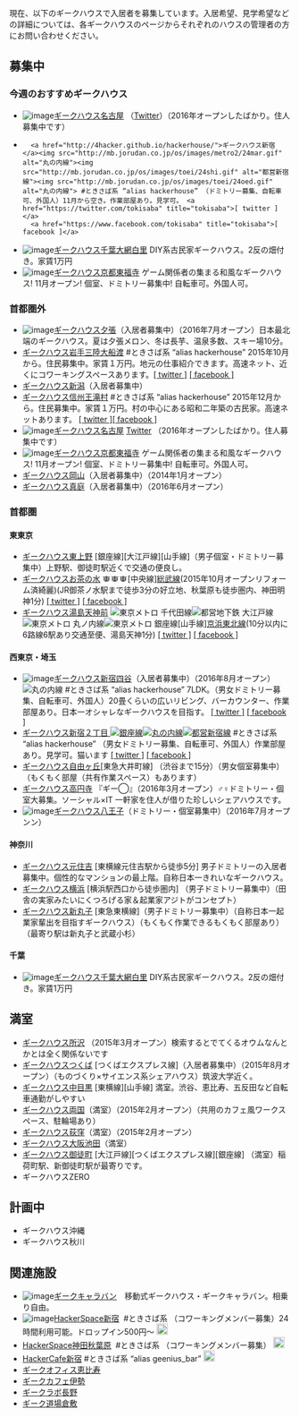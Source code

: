現在、以下のギークハウスで入居者を募集しています。入居希望、見学希望などの詳細については、各ギークハウスのページからそれぞれのハウスの管理者の方にお問い合わせください。

## 募集中

### 今週のおすすめギークハウス

- <img src="http://sozai.akuseru-design.com/img_new/new018/new018_01.png" alt="image"><a href="https://www.facebook.com/geek.nagoya/">ギークハウス名古屋</a> （<a href="https://twitter.com/setoshi66/status/768373615536447488">Twitter</a>）（2016年オープンしたばかり。住人募集中です）</li>
- 		<a href="http://4hacker.github.io/hackerhouse/">ギークハウス新宿</a><img src="http://mb.jorudan.co.jp/os/images/metro2/24mar.gif" alt="丸の内線"><img src="http://mb.jorudan.co.jp/os/images/toei/24shi.gif" alt="都営新宿線"><img src="http://mb.jorudan.co.jp/os/images/toei/24oed.gif" alt="丸の内線"> #ときさば系 “alias hackerhouse” （ドミトリー募集、自転車可、外国人）11月から空き。作業部屋あり。見学可。 <a href="https://twitter.com/tokisaba" title="tokisaba">[ twitter ]</a>
		<a href="https://www.facebook.com/tokisaba" title="tokisaba">[ facebook ]</a>
- <img src="http://sozai.akuseru-design.com/img_new/new018/new018_01.png" alt="image"><a href="https://paper.dropbox.com/doc/m3Sz7HwYJGCiURWz9G51Y">ギークハウス千葉大網白里</a> DIY系古民家ギークハウス。2反の畑付き。家賃1万円
- <img src="http://sozai.akuseru-design.com/img_new/new018/new018_01.png" alt="image"><a href="http://geektfkj.blogspot.jp/">ギークハウス京都東福寺</a> ゲーム関係者の集まる和風なギークハウス! 11月オープン! 個室、ドミトリー募集中! 自転車可。外国人可。


### 首都圏外

- <img src="http://sozai.akuseru-design.com/img_new/new018/new018_01.png" alt="image"><a href="https://www.facebook.com/geebari?__mref=message_bubble">ギークハウス夕張</a>（入居者募集中）（2016年7月オープン）日本最北端のギークハウス。夏は夕張メロン、冬は長芋、温泉多数、スキー場10分。
- <a href="http://4hacker.github.io/hackerhouse/"> ギークハウス岩手三陸大船渡</a>
		#ときさば系 “alias hackerhouse” 2015年10月から。住民募集中。家賃１万円。地元の仕事紹介できます。高速ネット、近くにコワーキングスペースあります。<a href="https://twitter.com/tokisaba" title="tokisaba">[ twitter ]</a>
		<a href="https://www.facebook.com/tokisaba" title="tokisaba">[ facebook ]</a>
- <a href="http://www.geek-niigata.com/">ギークハウス新潟</a>（入居者募集中）
- <a href="http://4hacker.github.io/hackerhouse/">ギークハウス信州王滝村</a>
		#ときさば系 “alias hackerhouse” 2015年12月から。住民募集中。家賃１万円。村の中心にある昭和二年築の古民家。高速ネットあります。
		<a href="https://twitter.com/tokisaba" title="tokisaba">[ twitter ]</a><a href="https://www.facebook.com/tokisaba" title="tokisaba">[ facebook ]</a>
- <img src="http://sozai.akuseru-design.com/img_new/new018/new018_01.png" alt="image"><a href="https://www.facebook.com/geek.nagoya/">ギークハウス名古屋</a> <a href="https://twitter.com/setoshi66/status/768373615536447488">Twitter</a> （2016年オープンしたばかり。住人募集中です）
- <img src="http://sozai.akuseru-design.com/img_new/new018/new018_01.png" alt="image"><a href="http://geektfkj.blogspot.jp/">ギークハウス京都東福寺</a>  ゲーム関係者の集まる和風なギークハウス! 11月オープン! 個室、ドミトリー募集中! 自転車可。外国人可。
- <a href="http://colish.net/concepts/565">ギークハウス岡山</a>（入居者募集中）（2014年1月オープン）
- <a href="http://geemani.com/">ギークハウス真庭</a>（入居者募集中）（2016年6月オープン）


### 首都圏

#### 東東京

- <a href="http://geekhouse.tumblr.com/post/63796293813/higashiueno">ギークハウス東上野</a> [銀座線][大江戸線][山手線]（男子個室・ドミトリー募集中）上野駅、御徒町駅近くで交通の便良し。
- <a href="http://t.umblr.com/redirect?z=http%3A%2F%2Fsharehouse.aaron.co.jp%2Fgeekhouse-ochanomizu%2F&amp;t=NDIxMTRhOGExNzQwOTYzZGY0MDg1Y2ZjNWUwZTg2MzA0M2JmMzkyZSxXbEVlS3ZsVg%3D%3D">ギークハウスお茶の水</a>
		<img src="http://sharehouse.aaron.co.jp/geekhouse-ochanomizu/images/21px-Subway_TokyoMarunouchi.png" alt="東京メトロ 丸ノ内線" width="15px" height="15px"><img src="http://sharehouse.aaron.co.jp/geekhouse-ochanomizu/images/21px-Subway_TokyoChiyoda.png" alt="東京メトロ 千代田線" width="15px" height="15px"><img src="http://sharehouse.aaron.co.jp/geekhouse-ochanomizu/images/21px-Subway_TokyoGinza.png" alt="東京メトロ 銀座線" width="15px" height="15px">[中央線][総武線](個室募集中)(2015年10月オープンリフォーム済綺麗)(JR御茶ノ水駅まで徒歩3分の好立地、秋葉原も徒歩圏内、神田明神1分) <a href="https://twitter.com/aaron_suzuki" title="aaron_suzuki">[ twitter ]</a>
		<a href="http://t.umblr.com/redirect?z=https%3A%2F%2Fwww.facebook.com%2Fyoshihisa.suzuki.98&amp;t=ODc0ODcxOWE1MzExODNkZGZkMGY1Yjk1YjQzYWU3YTE5N2IzMThkNixXbEVlS3ZsVg%3D%3D" title="yoshihisa.suzuki.98">[ facebook ]</a>
	</li>
- <a href="http://t.umblr.com/redirect?z=http%3A%2F%2Fsharehouse.aaron.co.jp%2Fgeekhouse-yushimatenjinmae%2F&amp;t=ZTk3NGUxYzZmNDNlNmY4OWI5NGU4MWM4ZjcwMjk2ZDVhN2I4NDczZixXbEVlS3ZsVg%3D%3D">ギークハウス湯島天神前</a>
		<img src="http://sharehouse.aaron.co.jp/geekhouse-yushimatenjinmae/images/21px-Subway_TokyoChiyoda.png" alt="東京メトロ 千代田線"><img src="http://sharehouse.aaron.co.jp/geekhouse-yushimatenjinmae/images/21px-Subway_TokyoOedo.png" alt="都営地下鉄 大江戸線"><img src="http://sharehouse.aaron.co.jp/geekhouse-yushimatenjinmae/images/21px-Subway_TokyoMarunouchi.png" alt="東京メトロ 丸ノ内線"><img src="http://sharehouse.aaron.co.jp/geekhouse-yushimatenjinmae/images/21px-Subway_TokyoGinza.png" alt="東京メトロ 銀座線">[山手線][京浜東北線](2014年11月オープンリフォーム済綺麗)(10分以内に6路線6駅あり交通至便、湯島天神1分) <a href="https://twitter.com/aaron_suzuki" title="aaron_suzuki">[ twitter ]</a>
		<a href="http://t.umblr.com/redirect?z=https%3A%2F%2Fwww.facebook.com%2Fyoshihisa.suzuki.98&amp;t=ODc0ODcxOWE1MzExODNkZGZkMGY1Yjk1YjQzYWU3YTE5N2IzMThkNixXbEVlS3ZsVg%3D%3D" title="yoshihisa.suzuki.98">[ facebook ]</a>
	
#### 西東京・埼玉

- <img src="http://sozai.akuseru-design.com/img_new/new018/new018_01.png" alt="image"><a href="http://4hacker.github.io/hackerhouse/">ギークハウス新宿四谷</a>（入居者募集中）（2016年8月オープン）
		<img src="http://mb.jorudan.co.jp/os/images/metro2/24mar.gif" alt="丸の内線">
		#ときさば系 “alias hackerhouse” 7LDK。（男女ドミトリー募集、自転車可、外国人）20畳くらいの広いリビング、バーカウンター、作業部屋あり。日本一オシャレなギークハウスを目指す。
		<a href="https://twitter.com/tokisaba" title="tokisaba">[ twitter ]</a>
		<a href="https://www.facebook.com/tokisaba" title="tokisaba">[ facebook ]</a>
- <a href="http://4hacker.github.io/hackerhouse/">ギークハウス新宿２丁目 
		<img src="http://mb.jorudan.co.jp/os/images/metro2/24gin.gif" alt="銀座線"><img src="http://mb.jorudan.co.jp/os/images/metro2/24mar.gif" alt="丸の内線"><img src="http://mb.jorudan.co.jp/os/images/toei/24shi.gif" alt="都営新宿線"></a>
		#ときさば系 “alias hackerhouse” （男女ドミトリー募集、自転車可、外国人）作業部屋あり。見学可。猫います
		<a href="https://twitter.com/tokisaba" title="tokisaba">[ twitter ]</a>
		<a href="https://www.facebook.com/tokisaba" title="tokisaba">[ facebook ]</a>
- <a href="http://geekhouse.tumblr.com/post/113088272124/jiyugaoka">ギークハウス自由ヶ丘</a>[東急大井町線]	（渋谷まで15分）（男女個室募集中）（もくもく部屋（共有作業スペース）もあります）
- <a href="http://geemaru.wp.xdomain.jp/"> ギークハウス高円寺</a> 『ギー◯』（2016年3月オープン）♂♀ドミトリー・個室大募集。ソーシャル×IT 一軒家を住人が借りた珍しいシェアハウスです。
- <img src="http://sozai.akuseru-design.com/img_new/new018/new018_01.png" alt="image"><a href="https://twitter.com/geehachi">ギークハウス八王子</a>（ドミトリー・個室募集中）（2016年7月オープンン）
	
#### 神奈川
- <a href="http://geekmtsm.com">ギークハウス元住吉</a> [東横線元住吉駅から徒歩5分] 男子ドミトリーの入居者募集中。個性的なマンションの最上階。自称日本一きれいなギークハウス。
- <a href="http://geek-house-yokohama.webnode.jp/">ギークハウス横浜</a> [横浜駅西口から徒歩圏内] （男子ドミトリー募集中）（田舎の実家みたいにくつろげる家＆起業家アジトがコンセプト）
- <a href="https://www.facebook.com/geekmrk">ギークハウス新丸子</a> [東急東横線]（男子ドミトリー募集中）（自称日本一起業家輩出を目指すギークハウス）（もくもく作業できるもくもく部屋あり）（最寄り駅は新丸子と武蔵小杉）

#### 千葉
- <img src="http://sozai.akuseru-design.com/img_new/new018/new018_01.png" alt="image"><a href="https://paper.dropbox.com/doc/m3Sz7HwYJGCiURWz9G51Y">ギークハウス千葉大網白里</a> DIY系古民家ギークハウス。2反の畑付き。家賃1万円


## 満室
- <a href="https://tokutokutoku.github.io/">ギークハウス所沢</a> （2015年3月オープン）検索するとでてくるオウムなんとかとは全く関係ないです
- <a href="http://geetsuku.github.io/">ギークハウスつくば</a> [つくばエクスプレス線]（入居者募集中）（2015年8月オープン）（ものづくり×サイエンス系シェアハウス）筑波大学近く。
- <a href="http://goo.gl/G0YedX">ギークハウス中目黒</a> [東横線][山手線] 満室。渋谷、恵比寿、五反田など自転車通勤がしやすい
- <a href="http://geekhouse.tumblr.com/post/110448107709/ryougoku">ギークハウス両国</a>（満室）（2015年2月オープン）（共用のカフェ風ワークスペース、駐輪場あり）
- <a href="http://geekhouse.tumblr.com/post/110446423029/ogikubo">ギークハウス荻窪</a>（満室）（2015年2月オープン）
- <a href="http://geekhouse-osakaikeda.tumblr.com/">ギークハウス大阪池田</a>（満室）
- <a href="http://geekhouse.tumblr.com/post/41336302168/okachimachi">ギークハウス御徒町</a> [大江戸線][つくばエクスプレス線][銀座線] （満室）稲荷町駅、新御徒町駅が最寄りです。
- ギークハウスZERO


## 計画中
- ギークハウス沖縄
- ギークハウス秋川


## 関連施設
- <img src="http://sozai.akuseru-design.com/img_new/new018/new018_01.png" alt="image"><a href="http://geekcaravan.hatenablog.com/">ギークキャラバン</a>　移動式ギークハウス・ギークキャラバン。相乗り自由。
- <img src="http://sozai.akuseru-design.com/img_new/new018/new018_01.png" alt="image"><a href="http://4hacker.github.io/hackerhouse/">HackerSpace新宿</a>  #ときさば系 （コワーキングメンバー募集）24時間利用可能。ドロップイン500円〜 <a href="https://twitter.com/tokisaba" title="tokisaba"> <img src="https://pbs.twimg.com/profile_images/530553072594874368/7f9QErOD_bigger.png" alt="twitterで問い合わせ" height="20"></a> 
- <a href="http://4hacker.github.io/hackerhouse/">HackerSpace神田秋葉原</a>  #ときさば系 （コワーキングメンバー募集） <a href="https://twitter.com/tokisaba" title="tokisaba"> <img src="https://pbs.twimg.com/profile_images/530553072594874368/7f9QErOD_bigger.png" alt="twitterで問い合わせ" height="20"></a>
- <a href="http://4hacker.github.io/hackerhouse/">HackerCafe新宿</a>
		 #ときさば系 “alias geenius_bar” 
		 <a href="https://twitter.com/tokisaba" title="tokisaba"> 
		 	<img src="https://pbs.twimg.com/profile_images/530553072594874368/7f9QErOD_bigger.png" alt="twitterで問い合わせ" height="20"></a>
- <a href="https://www.facebook.com/GeekOfficeEbisu">ギークオフィス恵比寿</a>
- <a href="http://geekcafe.fow.bz/">ギークカフェ伊勢</a>
- <a href="http://geeklab-nagano.com/">ギークラボ長野</a>
- <a href="http://geekdojo.strikingly.com/">ギーク道場倉敷</a>
